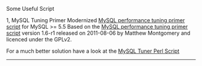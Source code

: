 Some Useful Script

1, MySQL Tuning Primer
Modernized [MySQL performance tuning primer script](https://github.com/RootService/tuning-primer) for MySQL >= 5.5
Based on the [MySQL performance tuning primer script](https://launchpad.net/mysql-tuning-primer) version 1.6-r1 released on 2011-08-06 by Matthew Montgomery and licenced under the GPLv2.

For a much better solution have a look at the
[MySQL Tuner Perl Script](https://github.com/major/MySQLTuner-perl)

------------------------------
